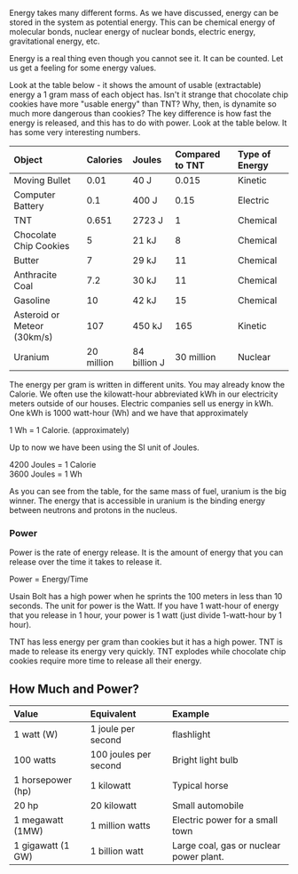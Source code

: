 Energy takes many different forms. As we have discussed, energy can be stored in the system as potential energy. This can be chemical energy of molecular bonds, nuclear energy of nuclear bonds, electric energy, gravitational energy, etc. 

Energy is a real thing even though you cannot see it. It can be counted. Let us get a feeling for some energy values. 

Look at the table below - it shows the amount of usable (extractable) energy a 1 gram mass of each object has. Isn't it strange that chocolate chip cookies have more "usable energy" than TNT? Why, then, is dynamite so much more dangerous than cookies? The key difference is how fast the energy is released, and this has to do with power. Look at the table below. It has some very interesting numbers.

| Object | Calories | Joules | Compared to TNT | Type of Energy |
| :--- | :--- | :--- | :--- | :--- |
| Moving Bullet | 0.01 | 40 J | 0.015 | Kinetic |
| Computer Battery | 0.1 | 400 J | 0.15 | Electric |
| TNT | 0.651 | 2723 J | 1 | Chemical |
| Chocolate Chip Cookies | 5 | 21 kJ | 8 | Chemical |
| Butter | 7 | 29 kJ | 11 | Chemical |
| Anthracite Coal | 7.2 | 30 kJ | 11 | Chemical |
| Gasoline | 10 | 42 kJ | 15 | Chemical |
| Asteroid or Meteor \(30km/s\) | 107 | 450 kJ | 165 | Kinetic |
| Uranium | 20 million | 84 billion J | 30 million | Nuclear |

The energy per gram is written in different units. You may already know the Calorie. We often use the kilowatt-hour abbreviated kWh in our electricity meters outside of our houses. Electric companies sell us energy in kWh. One kWh is 1000 watt-hour \(Wh\) and we have that approximately

1 Wh = 1 Calorie. \(approximately\)

Up to now we have been using the SI unit of Joules.

4200 Joules = 1 Calorie  
3600 Joules = 1 Wh

As you can see from the table, for the same mass of fuel, uranium is the big winner. The energy that is accessible in uranium is the binding energy between neutrons and protons in the nucleus. 

### Power

Power is the rate of energy release. It is the amount of energy that you can release over the time it takes to release it.

Power = Energy/Time

Usain Bolt has a high power when he sprints the 100 meters in less than 10 seconds. The unit for power is the Watt. If you have 1 watt-hour of energy that you release in 1 hour, your power is 1 watt \(just divide 1-watt-hour by 1 hour\).

TNT has less energy per gram than cookies but it has a high power. TNT is made to release its energy very quickly. TNT explodes while chocolate chip cookies require more time to release all their energy.

## How Much and Power?


| Value | Equivalent | Example |
| :--- | :--- | :--- |
| 1 watt \(W\) | 1 joule per second | flashlight |
| 100 watts | 100 joules per second | Bright light bulb |
| 1 horsepower \(hp\) | 1 kilowatt | Typical horse |
| 20 hp | 20 kilowatt | Small automobile |
| 1 megawatt \(1MW\) | 1 million watts | Electric power for a small town |
| 1 gigawatt \(1 GW\) | 1 billion watt | Large coal, gas or nuclear power plant. |



